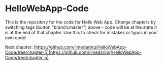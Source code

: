HelloWebApp-Code
================

This is the repository for the code for Hello Web App. Change chapters by
switching tags (button "branch:master") above - code will be at the state it is
at the end of that chapter. Use this to check for mistakes or typos in your own
code!

Next chapter:
[https://github.com/limedaring/HelloWebApp-Code/tree/chapter-5](https://github.com/limedaring/HelloWebApp-Code/tree/chapter-5)
